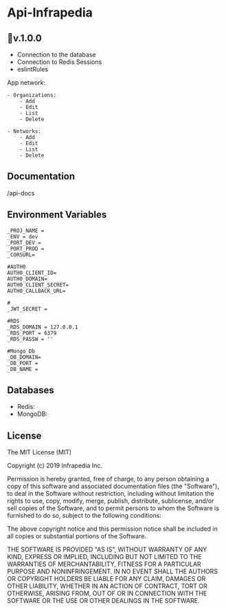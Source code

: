 # Api-Infrapedia

## 🚩v.1.0.0

- Connection to the database 
- Connection to Redis Sessions
- eslintRules

App network: 

    - Organizations:
        - Add
        - Edit
        - List
        - Delete
        
    - Networks:
        - Add
        - Edit
        - List
        - Delete
    


## Documentation

/api-docs



## Environment Variables

```
_PROJ_NAME = 
_ENV = dev
_PORT_DEV = 
_PORT_PROD = 
_CORSURL=

#AUTH0
AUTH0_CLIENT_ID=
AUTH0_DOMAIN=
AUTH0_CLIENT_SECRET=
AUTH0_CALLBACK_URL=

#
_JWT_SECRET = 

#RDS
_RDS_DOMAIN = 127.0.0.1
_RDS_PORT = 6379
_RDS_PASSW = ''

#Mongo Db
_DB_DOMAIN= 
_DB_PORT = 
_DB_NAME = 

```

## Databases
- Redis: 
- MongoDB: 


## License

The MIT License (MIT)

Copyright (c) 2019 Infrapedia Inc.

Permission is hereby granted, free of charge, to any person obtaining a copy
of this software and associated documentation files (the "Software"), to deal
in the Software without restriction, including without limitation the rights
to use, copy, modify, merge, publish, distribute, sublicense, and/or sell
copies of the Software, and to permit persons to whom the Software is
furnished to do so, subject to the following conditions:

The above copyright notice and this permission notice shall be included in
all copies or substantial portions of the Software.

THE SOFTWARE IS PROVIDED "AS IS", WITHOUT WARRANTY OF ANY KIND, EXPRESS OR
IMPLIED, INCLUDING BUT NOT LIMITED TO THE WARRANTIES OF MERCHANTABILITY,
FITNESS FOR A PARTICULAR PURPOSE AND NONINFRINGEMENT. IN NO EVENT SHALL THE
AUTHORS OR COPYRIGHT HOLDERS BE LIABLE FOR ANY CLAIM, DAMAGES OR OTHER
LIABILITY, WHETHER IN AN ACTION OF CONTRACT, TORT OR OTHERWISE, ARISING FROM,
OUT OF OR IN CONNECTION WITH THE SOFTWARE OR THE USE OR OTHER DEALINGS IN
THE SOFTWARE.
